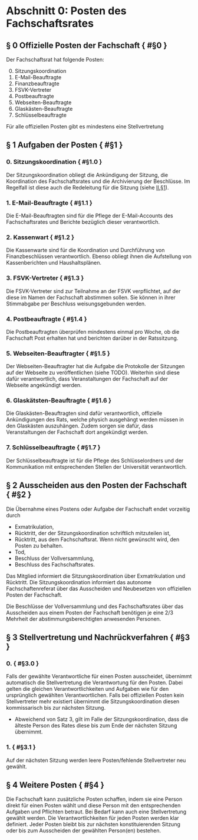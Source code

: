 # Abschnitt 0: Posten des Fachschaftsrates
## § 0 Offizielle Posten der Fachschaft { #§0 }
Der Fachschaftsrat hat folgende Posten:

  0. <a name="§0.0">Sitzungskoordination</a>
  1. <a name="§0.1">E-Mail-Beauftragte</a>
  2. <a name="§0.2">Finanzbeauftragte</a>
  3. <a name="0.3">FSVK-Vertreter</a>
  4. <a name="§0.4">Postbeauftragte</a>
  5. <a name="§0.5">Webseiten-Beauftragte</a>
  6. <a name="§0.6">Glaskästen-Beauftragte</a>
  7. <a name="§0.7">Schlüsselbeauftragte</a>
 
Für alle offiziellen Posten gibt es mindestens eine Stellvertretung

## § 1 Aufgaben der Posten { #§1 }
### 0. Sitzungskoordination { #§1.0 }
Der Sitzungskoordination obliegt die Ankündigung der Sitzung, die Koordination des Fachschaftsrates und die Archivierung der Beschlüsse. Im Regelfall ist diese auch die Redeleitung für die Sitzung (siehe [II.§1](Abschnitt_2_Durchfuhrung_der_Sitzung.md#§1)). 

### 1. E-Mail-Beauftragte { #§1.1 }
Die E-Mail-Beauftragten sind für die Pflege der E-Mail-Accounts des Fachschaftsrates und Berichte bezüglich dieser verantwortlich.

### 2. Kassenwart { #§1.2 }
Die Kassenwarte sind für die Koordination und Durchführung von Finanzbeschlüssen verantwortlich. Ebenso obliegt ihnen die Aufstellung von Kassenberichten und Haushaltsplänen.

### 3. FSVK-Vertreter { #§1.3 }
Die FSVK-Vertreter sind zur Teilnahme an der FSVK verpflichtet, auf der diese im Namen der Fachschaft abstimmen sollen. Sie können in ihrer Stimmabgabe per Beschluss weisungsgebunden werden.

### 4. Postbeauftragte { #§1.4 }
Die Postbeauftragten überprüfen mindestens einmal pro Woche, ob die Fachschaft Post erhalten hat und berichten darüber in der Ratssitzung.

### 5. Webseiten-Beauftragter { #§1.5 }
Der Webseiten-Beauftragter hat die Aufgabe die Protokolle der Sitzungen auf der Webseite zu veröffentlichen (siehe TODO). Weiterhin sind diese dafür verantwortlich, dass Veranstaltungen der Fachschaft auf der Webseite angekündigt werden.

### 6. Glaskätsten-Beauftragte { #§1.6 }
Die Glaskästen-Beauftragten sind dafür verantwortlich, offizielle Ankündigungen des Rats, welche physich ausgehängt werden müssen in den Glaskästen auszuhängen. Zudem sorgen sie dafür, dass Veranstaltungen der Fachschaft dort angekündigt werden.

### 7. Schlüsselbeauftragte { #§1.7 }
Der Schlüsselbeauftragte ist für die Pflege des
Schlüsselordners und der Kommunikation mit entsprechenden Stellen der Universität verantwortlich.

## § 2 Ausscheiden aus den Posten der Fachschaft { #§2 }
Die Übernahme eines Postens oder Aufgabe der Fachschaft endet vorzeitig durch
- Exmatrikulation,
- Rücktritt, der der Sitzungskoordination schriftlich mitzuteilen ist,
- Rücktritt, aus dem Fachschaftsrat. Wenn nicht gewünscht wird, den Posten zu behalten.
- Tod,
- Beschluss der Vollversammlung,
- Beschluss des Fachschaftsrates.

Das Mitglied informiert die Sitzungskoordination über Exmatrikulation und Rücktritt. Die Sitzungskoordination informiert das autonome Fachschaftenreferat über das Ausscheiden und Neubesetzen von offiziellen Posten der Fachschaft. 

Die Beschlüsse der Vollversammlung und des Fachschaftsrates über das Ausscheiden aus einem Posten der Fachschaft benötigen je eine 2/3 Mehrheit der abstimmungsberechtigten anwesenden Personen.

## § 3 Stellvertretung und Nachrückverfahren { #§3 }
### 0. { #§3.0 }
Falls der gewählte Verantwortliche für einen Posten ausscheidet, übernimmt automatisch die Stellvertretung die Verantwortung für den Posten. Dabei gelten die gleichen Verantwortlichkeiten und Aufgaben wie für den ursprünglich gewählten Verantwortlichen. Falls bei offiziellen Posten kein Stellvertreter mehr existiert übernimmt die Sitzungskoordination diesen kommissarisch bis zur nächsten Sitzung.
- Abweichend von Satz 3, gilt im Falle der Sitzungskoordination, dass die älteste Person des Rates diese bis zum Ende der nächsten Sitzung übernimmt.

### 1. { #§3.1 }
Auf der nächsten Sitzung werden leere Posten/fehlende Stellvertreter neu gewählt.

## § 4 Weitere Posten { #§4 }

Die Fachschaft kann zusätzliche Posten schaffen, indem sie eine Person direkt für einen Posten wählt und diese Person mit den entsprechenden Aufgaben und Pflichten betraut. Bei Bedarf kann auch eine Stellvertretung gewählt werden. Die Verantwortlichkeiten für jeden Posten werden klar definiert. Jeder Posten bleibt bis zur nächsten konstituierenden Sitzung oder bis zum Ausscheiden der gewählten Person(en) bestehen.
